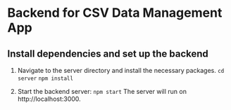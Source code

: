 # Backend for CSV Data Management App

## Install dependencies and set up the backend

1. Navigate to the server directory and install the necessary packages.
   `cd server`
   `npm install`

2. Start the backend server:
   `npm start`
   The server will run on http://localhost:3000.
